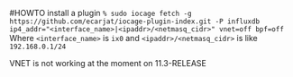 #HOWTO install a plugin
`
% sudo iocage fetch -g https://github.com/ecarjat/iocage-plugin-index.git -P influxdb ip4_addr="<interface_name>|<ipaddr>/<netmasq_cidr>" vnet=off bpf=off
`
Where `<interface_name>` is `ix0`
and `<ipaddr>/<netmasq_cidr>` is like `192.168.0.1/24`

VNET is not working at the moment on 11.3-RELEASE

